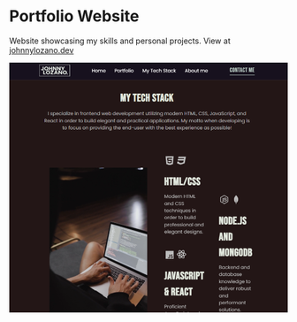 # Portfolio Website

Website showcasing my skills and personal projects. View at 
<a href="https://johnnylozano.dev" target="_blank" rel="noopener nonreferrer">johnnylozano.dev</a>

<img src="./assets/images/git-port.png" alt="Snapshot of the portfolio website">